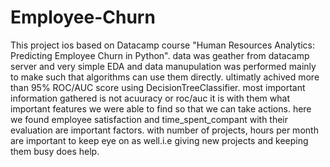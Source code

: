 # Employee-Churn

This project ios based on Datacamp course "Human Resources Analytics: Predicting Employee Churn in Python". data was geather from datacamp server and very simple EDA and data manupulation was performed mainly to make such that algorithms can use them directly. ultimatly achived more than 95% ROC/AUC score using DecisionTreeClassifier.
most important information gathered is not acuuracy or roc/auc it is with them what important features we were able to find so that we can take actions. here we found employee satisfaction and time_spent_compant with their evaluation are important factors. with number of projects, hours per month are important to keep eye on as well.i.e giving new projects and keeping them busy does help.